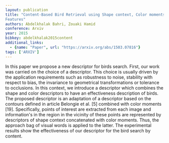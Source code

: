 ```yaml
---
layout: publication
title: "Content-Based Bird Retrieval using Shape context, Color moments and Bag of
Features"
authors: Abdelkhalak Bahri, Zouaki Hamid
conference: Arxiv
year: 2015
bibkey: abdelkhalak2015content
additional_links:
  - {name: "Paper", url: "https://arxiv.org/abs/1503.07816"}
tags: ['ARXIV']
---
```

In this paper we propose a new descriptor for birds search. First, our work was
carried on the choice of a descriptor. This choice is usually driven by the
application requirements such as robustness to noise, stability with respect to
bias, the invariance to geometrical transformations or tolerance to occlusions.
In this context, we introduce a descriptor which combines the shape and color
descriptors to have an effectiveness description of birds. The proposed
descriptor is an adaptation of a descriptor based on the contours defined in
article Belongie et al. [5] combined with color moments [19]. Specifically,
points of interest are extracted from each image and information's in the region
in the vicinity of these points are represented by descriptors of shape context
concatenated with color moments. Thus, the approach bag of visual words is
applied to the latter. The experimental results show the effectiveness of our
descriptor for the bird search by content.
